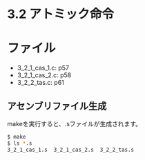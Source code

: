 # 3.2 アトミック命令

# ファイル

- 3_2_1_cas_1.c: p57
- 3_2_1_cas_2.c: p58
- 3_2_2_tas.c: p61

## アセンブリファイル生成

makeを実行すると、.sファイルが生成されます。

```sh
$ make
$ ls *.s
3_2_1_cas_1.s  3_2_1_cas_2.s  3_2_2_tas.s
```

